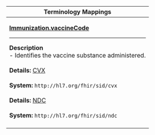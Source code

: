 |Terminology Mappings|
|---|
|<p>**[Immunization.vaccineCode](http://hl7.org/fhir/DSTU2/immunization-definitions.html#Immunization.vaccineCode)**<hr>**Description**<br>- Identifies the vaccine substance administered.<br><br>**Details:** [CVX](http://hl7.org/fhir/dstu2/cvx.html)<br><br>**System:** `http://hl7.org/fhir/sid/cvx`<br><br>**Details:** [NDC](http://hl7.org/fhir/dstu2/ndc.html)<br><br>**System:** `http://hl7.org/fhir/sid/ndc`<br><br>|
